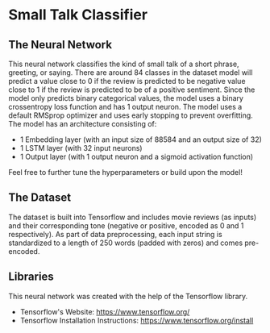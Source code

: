 # Small Talk Classifier

## The Neural Network
This neural network classifies the kind of small talk of a short phrase, greeting, or saying. There are around 84 classes in the dataset model will predict a value close to 0 if the review is predicted to be negative value close to 1 if the review is predicted to be of a positive sentiment. Since the model only predicts binary categorical values, the model uses a binary crossentropy loss function and has 1 output neuron. The model uses a default RMSprop optimizer and uses early stopping to prevent overfitting. The model has an architecture consisting of:
- 1 Embedding layer (with an input size of 88584 and an output size of 32) 
- 1 LSTM layer (with 32 input neurons)
- 1 Output layer (with 1 output neuron and a sigmoid activation function)

Feel free to further tune the hyperparameters or build upon the model!

## The Dataset
The dataset is built into Tensorflow and includes movie reviews (as inputs) and their corresponding tone (negative or positive, encoded as 0 and 1 respectively). As part of data preprocessing, each input string is standardized to a length of 250 words (padded with zeros) and comes pre-encoded.

## Libraries
This neural network was created with the help of the Tensorflow library.
- Tensorflow's Website: https://www.tensorflow.org/
- Tensorflow Installation Instructions: https://www.tensorflow.org/install
